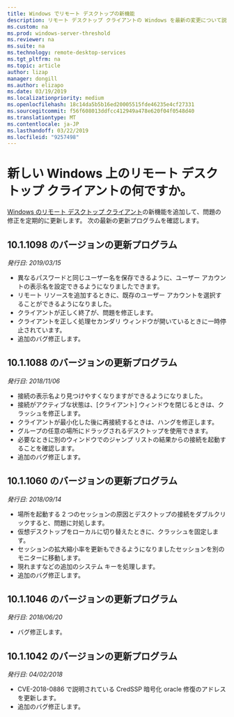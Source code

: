 ```yaml
---
title: Windows でリモート デスクトップの新機能
description: リモート デスクトップ クライアントの Windows を最新の変更について説明します
ms.custom: na
ms.prod: windows-server-threshold
ms.reviewer: na
ms.suite: na
ms.technology: remote-desktop-services
ms.tgt_pltfrm: na
ms.topic: article
author: lizap
manager: dongill
ms.author: elizapo
ms.date: 03/19/2019
ms.localizationpriority: medium
ms.openlocfilehash: 18c14da5b5b16ed20005515fde46235e4cf27331
ms.sourcegitcommit: f56f608013ddfcc412949a478e620f04f0548d40
ms.translationtype: MT
ms.contentlocale: ja-JP
ms.lasthandoff: 03/22/2019
ms.locfileid: "9257498"
---
```

# 新しい Windows 上のリモート デスクトップ クライアントの何ですか。

[Windows のリモート デスクトップ クライアント](windows.md)の新機能を追加して、問題の修正を定期的に更新します。 次の最新の更新プログラムを確認します。

## 10.1.1098 のバージョンの更新プログラム
*発行日: 2019/03/15*

- 異なるパスワードと同じユーザー名を保存できるように、ユーザー アカウントの表示名を設定できるようになりましたできます。
- リモート リソースを追加するときに、既存のユーザー アカウントを選択することができるようになりました。
- クライアントが正しく終了が、問題を修正します。
- クライアントを正しく処理セカンダリ ウィンドウが開いているときに一時停止されています。
- 追加のバグ修正します。

## 10.1.1088 のバージョンの更新プログラム
*発行日: 2018/11/06*

- 接続の表示名より見つけやすくなりますができるようになりました。
- 接続がアクティブな状態は、[クライアント] ウィンドウを閉じるときは、クラッシュを修正します。
- クライアントが最小化した後に再接続するときは、ハングを修正します。
- グループの任意の場所にドラッグされるデスクトップを使用できます。
- 必要なときに別のウィンドウでのジャンプ リストの結果からの接続を起動することを確認します。
- 追加のバグ修正します。

## 10.1.1060 のバージョンの更新プログラム
*発行日: 2018/09/14*

- 場所を起動する 2 つのセッションの原因とデスクトップの接続をダブルクリックすると、問題に対処します。
- 仮想デスクトップをローカルに切り替えたときに、クラッシュを固定します。
- セッションの拡大縮小率を更新もできるようになりましたセッションを別のモニターに移動します。 
- 現れますなどの追加のシステム キーを処理します。
- 追加のバグ修正します。

## 10.1.1046 のバージョンの更新プログラム
*発行日: 2018/06/20*

- バグ修正します。

## 10.1.1042 のバージョンの更新プログラム
*発行日: 04/02/2018*

- CVE-2018-0886 で説明されている CredSSP 暗号化 oracle 修復のアドレスを更新します。
- 追加のバグ修正します。
